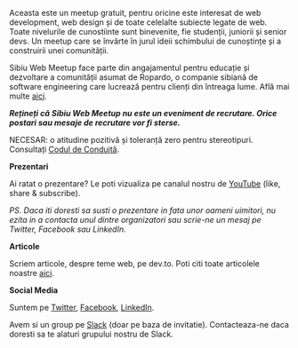 Aceasta este un meetup gratuit, pentru oricine este interesat de web development, web design și de toate celelalte subiecte legate de web. Toate nivelurile de cunostiinte sunt binevenite, fie studenții, juniorii și senior devs. Un meetup care se învârte în jurul ideii schimbului de cunoștințe și a construirii unei comunității.

Sibiu Web Meetup face parte din angajamentul pentru educație și dezvoltare a comunității asumat de Ropardo, o companie sibiană de software engineering care lucrează pentru clienți din întreaga lume. Află mai multe [aici](https://ropardo.ro/company/ropardo-culture/social-responsibility/).

**_Rețineți că Sibiu Web Meetup nu este un eveniment de recrutare. Orice postari sau mesaje de recrutare vor fi sterse._**

NECESAR: o atitudine pozitivă și toleranță zero pentru stereotipuri. Consultați [Codul de Conduită](https://www.meetup.com/Sibiu-Web-Meetup/pages/28978286/Codul_de_Conduita/).

**Prezentari**

Ai ratat o prezentare? Le poti vizualiza pe canalul nostru de [YouTube](https://www.youtube.com/channel/UCQbn8q32uI3-d-QNbYMaDyw) (like, share & subscribe).

_PS. Daca iti doresti sa susti o prezentare in fata unor oameni uimitori, nu ezita in a contacta unul dintre organizatori sau scrie-ne un mesaj pe Twitter, Facebook sau LinkedIn._

**Articole**

Scriem articole, despre teme web, pe dev.to. Poti citi toate articolele noastre [aici](https://dev.to/sibiuwebmeetup).

**Social Media**

Suntem pe [Twitter](https://twitter.com/sibiuwebmeetup), [Facebook](https://www.facebook.com/sibiuwebmeetup), [LinkedIn](https://www.linkedin.com/showcase/sibiu-web-meetups/).

Avem si un group pe [Slack](https://sibiuwebmeetup.slack.com) (doar pe baza de invitatie). Contacteaza-ne daca doresti sa te alaturi grupului nostru de Slack.
